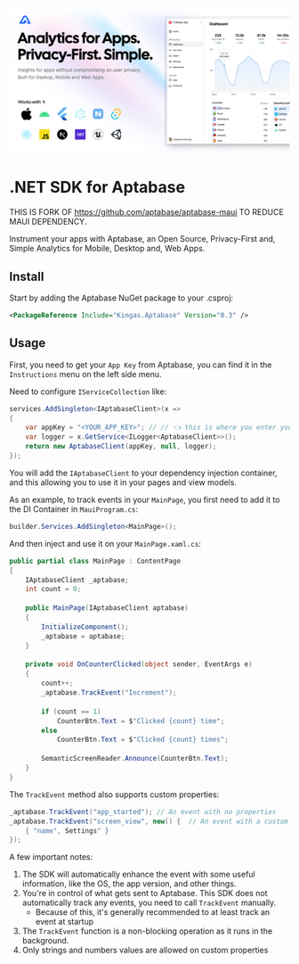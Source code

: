 ![Aptabase](https://raw.githubusercontent.com/aptabase/aptabase-com/main/public/og.png)

# .NET SDK for Aptabase

THIS IS FORK OF https://github.com/aptabase/aptabase-maui TO REDUCE MAUI DEPENDENCY.

Instrument your apps with Aptabase, an Open Source, Privacy-First and, Simple Analytics for Mobile, Desktop and, Web Apps.

## Install

Start by adding the Aptabase NuGet package to your .csproj:

```xml
<PackageReference Include="Kingas.Aptabase" Version="0.3" />
```

## Usage

First, you need to get your `App Key` from Aptabase, you can find it in the `Instructions` menu on the left side menu.

Need to configure `IServiceCollection` like:

```csharp
services.AddSingleton<IAptabaseClient>(x =>
{
    var appKey = "<YOUR_APP_KEY>"; // // 👈 this is where you enter your App Key or read from config
    var logger = x.GetService<ILogger<AptabaseClient>>();
    return new AptabaseClient(appKey, null, logger);
});
```

You will add the `IAptabaseClient` to your dependency injection container, and this allowing you to use it in your pages and view models.

As an example, to track events in your `MainPage`, you first need to add it to the DI Container in `MauiProgram.cs`:

```csharp
builder.Services.AddSingleton<MainPage>();
```         

And then inject and use it on your `MainPage.xaml.cs`:

```csharp
public partial class MainPage : ContentPage
{
    IAptabaseClient _aptabase;
    int count = 0;

    public MainPage(IAptabaseClient aptabase)
    {
        InitializeComponent();
        _aptabase = aptabase;
    }

    private void OnCounterClicked(object sender, EventArgs e)
    {
        count++;
        _aptabase.TrackEvent("Increment");

        if (count == 1)
            CounterBtn.Text = $"Clicked {count} time";
        else
            CounterBtn.Text = $"Clicked {count} times";

        SemanticScreenReader.Announce(CounterBtn.Text);
    }
}
```

The `TrackEvent` method also supports custom properties:

```csharp
_aptabase.TrackEvent("app_started"); // An event with no properties
_aptabase.TrackEvent("screen_view", new() {  // An event with a custom property
    { "name", Settings" }
});
```

A few important notes:

1. The SDK will automatically enhance the event with some useful information, like the OS, the app version, and other things.
2. You're in control of what gets sent to Aptabase. This SDK does not automatically track any events, you need to call `TrackEvent` manually.
   - Because of this, it's generally recommended to at least track an event at startup
3. The `TrackEvent` function is a non-blocking operation as it runs in the background.
4. Only strings and numbers values are allowed on custom properties
